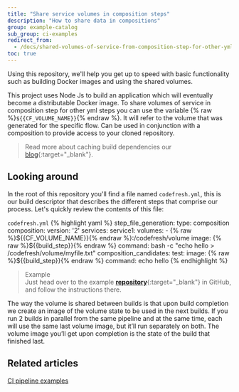 ```yaml
---
title: "Share service volumes in composition steps"
description: "How to share data in compositions"
group: example-catalog
sub_group: ci-examples
redirect_from:
  - /docs/shared-volumes-of-service-from-composition-step-for-other-yml-steps/
toc: true
---
```

Using this repository, we'll help you get up to speed with basic functionality such as building Docker images and using the shared volumes.

This project uses Node Js to build an application which will eventually become a distributable Docker image.
To share volumes of service in composition step for other yml steps you can use the variable {% raw %}```${{CF_VOLUME_NAME}}```{% endraw %}. It will refer to the volume that was generated for the specific flow. Can be used in conjunction with a composition to provide access to your cloned repository.

>Read more about caching build dependencies our [blog](https://codefresh.io/blog/caching-build-dependencies-codefresh-volumes/){:target="_blank"}.

## Looking around
In the root of this repository you'll find a file named `codefresh.yml`, this is our build descriptor that describes the different steps that comprise our process. Let's quickly review the contents of this file:

  `codefresh.yml`
{% highlight yaml %}
step_file_generation:
  type: composition
  composition:
    version: '2'
    services:
      service1:
        volumes:
          - {% raw %}${{CF_VOLUME_NAME}}{% endraw %}:/codefresh/volume
        image: {% raw %}${{build_step}}{% endraw %}
        command: bash -c "echo hello > /codefresh/volume/myfile.txt"
  composition_candidates:
    test:
      image: {% raw %}${{build_step}}{% endraw %}
      command: echo hello
{% endhighlight %}

>Example  
 Just head over to the example [**repository**](https://github.com/codefreshdemo/cf-example-shared-volumes-composition-step){:target="_blank"} in GitHub, and follow the instructions there. 

The way the volume is shared between builds is that upon build completion we create an image of the volume state to be used in the next builds. If you run 2 builds in parallel from the same pipeline and at the same time, each will use the same last volume image, but it’ll run separately on both. The volume image you’ll get upon completion is the state of the build that finished last.


## Related articles
[CI pipeline examples]({{site.baseurl}}/docs/example-catalog/#ci-examples)  
